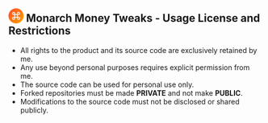 
##  <img src="/images/mt_icon128.png" style="margin-bottom:-3px; width:30px; height:30px;"/> Monarch Money Tweaks - Usage License and Restrictions

* All rights to the product and its source code are exclusively retained by me.
* Any use beyond personal purposes requires explicit permission from me.
* The source code can be used for personal use only.
* Forked repositories must be made **PRIVATE** and not make **PUBLIC**.
* Modifications to the source code must not be disclosed or shared publicly.



